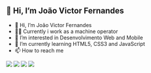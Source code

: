 ## 👋 Hi, I’m João Victor Fernandes

- 👋 Hi, I’m João Victor Fernandes
- 🐱‍🏍 Currently i work as a machine operator
- 👀 I’m interested in Desenvolvimento Web and Mobile
- 🌱 I’m currently learning HTML5, CSS3 and JavaScript
- 📫 How to reach me 

<div>
  <a href="https://www.instagram.com/quant.tradingbr/" target="_blank"><img src="https://img.shields.io/badge/-Instagram-%23E4405F?style=for-the-badge&logo=instagram&logoColor=white" target="_blank"></a>
  <a href = "mailto:jvfernandes.contato@gmail.com"><img src="https://img.shields.io/badge/-Gmail-%23333?style=for-the-badge&logo=gmail&logoColor=white" target="_blank"></a>
  <a href="https://www.linkedin.com/in/jo%C3%A3o-victor-fernandes-ventura-436886228/" target="_blank"><img src="https://img.shields.io/badge/-LinkedIn-%230077B5?style=for-the-badge&logo=linkedin&logoColor=white" target="_blank"></a>
  <a href="https://www.youtube.com/channel/UCLgls7O2LwEjpOLb0Zd09XA" target="_blank" >
    <img src="https://img.shields.io/badge/-Youtube-%23E4405F?style=for-the-badge&logo=Youtube&logoColor=white" target="_blank">
 </a>
</div>
